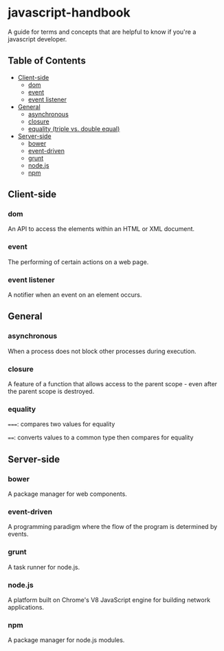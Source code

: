 # javascript-handbook

A guide for terms and concepts that are helpful to know if you're a javascript developer.

## Table of Contents
- [Client-side](#client-side)
  - [dom](#dom)
  - [event](#event)
  - [event listener](#event-listener)
- [General](#general)
  - [asynchronous](#asynchronous)
  - [closure](#closure)
  - [equality (triple vs. double equal)](#equality)
- [Server-side](#server-side)
  - [bower](#bower)
  - [event-driven](#event-driven)
  - [grunt](#grunt)
  - [node.js](#nodejs)
  - [npm](#npm)

## Client-side

### dom
An API to access the elements within an HTML or XML document.

### event
The performing of certain actions on a web page.

### event listener
A notifier when an event on an element occurs.

## General

### asynchronous
When a process does not block other processes during execution.

### closure
A feature of a function that allows access to the parent scope - even after the parent scope is destroyed.

### equality
`===`: compares two values for equality

`==`: converts values to a common type then compares for equality

## Server-side

### bower
A package manager for web components.

### event-driven
A programming paradigm where the flow of the program is determined by events.

### grunt
A task runner for node.js.

### node.js
A platform built on Chrome's V8 JavaScript engine for building network applications.

### npm
A package manager for node.js modules.
